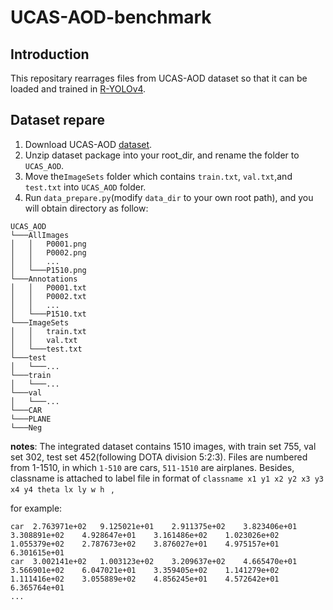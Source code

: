 # UCAS-AOD-benchmark

## Introduction

This repositary rearrages files from UCAS-AOD dataset so that it can be loaded and trained in [R-YOLOv4](https://github.com/kunnnnethan/R-YOLOv4).

## Dataset repare

1. Download  UCAS-AOD [dataset](https://hyper.ai/datasets/5419).
2. Unzip dataset package into your root_dir, and rename the folder to `UCAS_AOD`.
3. Move the`ImageSets` folder which contains `train.txt`, `val.txt`,and `test.txt` into `UCAS_AOD` folder.
4. Run `data_prepare.py`(modify `data_dir` to your own root path), and you will obtain directory as follow:
```
UCAS_AOD
└───AllImages
│   │   P0001.png
│   │   P0002.png
│   │	...
│   └───P1510.png
└───Annotations
│   │   P0001.txt
│   │   P0002.txt
│   │	...
│   └───P1510.txt       
└───ImageSets 
│   │   train.txt
│   │   val.txt
│   └───test.txt  
└───test
│   └───...
└───train
│   └───...
└───val
│   └───...
└───CAR
└───PLANE
└───Neg
```

**notes**: The integrated dataset contains 1510 images, with train set 755, val set 302, test set 452(following DOTA division 5:2:3). Files are numbered from 1-1510, in which `1-510` are cars, `511-1510` are airplanes. Besides, classname is attached to label file in format of  `classname x1 y1 x2 y2 x3 y3 x4 y4 theta lx ly w h ` ,

for example:

```
car  2.763971e+02	9.125021e+01	2.911375e+02	3.823406e+01	3.308891e+02	4.928647e+01	3.161486e+02	1.023026e+02	1.055379e+02	2.787673e+02	3.876027e+01	4.975157e+01	6.301615e+01	
car  3.002141e+02	1.003123e+02	3.209637e+02	4.665470e+01	3.566901e+02	6.047021e+01	3.359405e+02	1.141279e+02	1.111416e+02	3.055889e+02	4.856245e+01	4.572642e+01	6.365764e+01	
...
```

